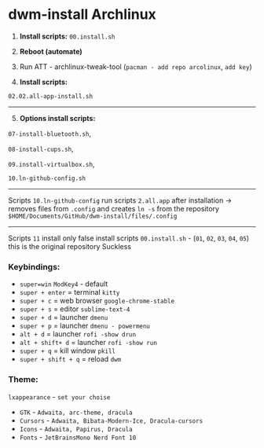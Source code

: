 # dwm-install Archlinux

1. **Install scripts:** `00.install.sh`

2. **Reboot (automate)**

3. Run ATT - archlinux-tweak-tool (`pacman - add repo arcolinux`, `add key`)

4. **Install scripts:** 

`02.02.all-app-install.sh`

---

5. **Options install scripts:** 

`07-install-bluetooth.sh`, 

`08-install-cups.sh`, 

`09.install-virtualbox.sh`, 

`10.ln-github-config.sh`

---

Scripts `10.ln-github-config` run scripts `2.all.app` after installation -> removes files from `.config` and creates `ln -s` from the repository `$HOME/Documents/GitHub/dwm-install/files/.config`

---

Scripts `11` install only false install scripts `00.install.sh` - (`01`, `02`, `03`, `04`, `05`)
this is the original repository Suckless

### **Keybindings:**

- `super=win` `ModKey4` - default
- `super + enter` = terminal `kitty`
- `super + c` = web browser `google-chrome-stable`
- `super + s` = editor `sublime-text-4`
- `super + d` = launcher `dmenu`
- `super + p` = launcher `dmenu - powermenu`
- `alt + d` = launcher `rofi -show drun`
- `alt + shift+ d` = launcher `rofi -show run`
- `super + q` = kill window `pkill`
- `super + shift + q` = reload `dwm`

### **Theme:**

`lxappearance` - `set your choise`

- `GTK` - `Adwaita, arc-theme, dracula`
- `Cursors` - `Adwaita, Bibata-Modern-Ice, Dracula-cursors`
- `Icons` - `Adwaita, Papirus, Dracula`
- `Fonts` - `JetBrainsMono Nerd Font 10`

 
